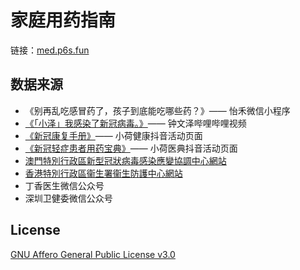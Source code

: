 # 家庭用药指南

链接：[med.p6s.fun](https://yao.p6s.fun)

## 数据来源

* 《别再乱吃感冒药了，孩子到底能吃哪些药？》—— 怡禾微信小程序
* [《「小泽」我感染了新冠病毒。》](https://www.bilibili.com/video/BV1ZG4y1G7sF)—— 钟文泽哔哩哔哩视频
* [《新冠康复手册》](https://i.snssdk.com/magic/eco/runtime/release/6394a864e727bf046aec1898)—— 小荷健康抖音活动页面
* [《新冠轻症患者用药宝典》](https://aweme.snssdk.com/magic/eco/runtime/release/639024d732b555035043a274)—— 小荷医典抖音活动页面
* [澳門特別行政區新型冠狀病毒感染應變協調中心網站](https://www.ssm.gov.mo/apps1/PreventCOVID-19/ch.aspx#clg17049)
* [香港特別行政區衞生署衞生防護中心網站](https://www.chp.gov.hk/tc/features/102745.html)
* 丁香医生微信公众号
* 深圳卫健委微信公众号

## License

[GNU Affero General Public License v3.0](https://choosealicense.com/licenses/agpl-3.0)
